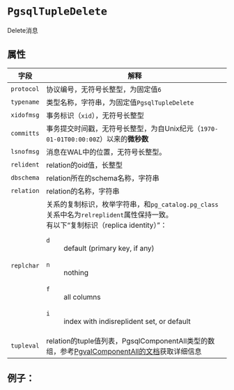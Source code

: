 # ```PgsqlTupleDelete```

Delete消息

## 属性

字段 | 解释
----|----
```protocol``` | 协议编号，无符号长整型，为固定值```6```
```typename``` | 类型名称，字符串，为固定值```PgsqlTupleDelete```
```xidofmsg``` | 事务标识（```xid```），无符号长整型
```committs``` | 事务提交时间戳，无符号长整型，为自Unix纪元（```1970-01-01T00:00:00Z```）以来的**微秒数**
```lsnofmsg``` | 消息在WAL中的位置，无符号长整型。
```relident``` | relation的oid值，长整型
```dbschema``` | relation所在的schema名称，字符串
```relation``` | relation的名称，字符串
```replchar``` | 关系的复制标识，枚举字符串，和```pg_catalog.pg_class```关系中名为```relreplident```属性保持一致。<br/>有以下“复制标识（replica identity）”：<br /><dl><dt>```d```</dt><dd>default (primary key, if any)</dd><br /><dt>```n```</dt><dd>nothing</dd><br/><dt>```f```</dt><dd>all columns</dd><br/><dt>```i```</dt><dd>index with indisreplident set, or default</dd></dl>
```tupleval``` | relation的tuple值列表，PgsqlComponentAll类型的数组，参考[PgvalComponentAll的文档](pgval-component-all.md)获取详细信息

## 例子：

